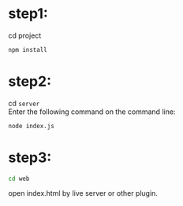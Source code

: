 # step1:  
cd project
```bash
npm install
```
# step2:  
cd `server`  
Enter the following command on the command line:  
```bash
node index.js
```
# step3:  
```bash
cd web
```
open index.html by live server or other plugin.
